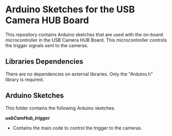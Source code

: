 # Arduino Sketches for the USB Camera HUB Board #

This repository contains Arduino sketches that are used with the on-board microcontroller in the USB Camera HUB Board. This microcontroller controls the trigger signals sent to the cameras.

## Libraries Dependencies ##

There are no dependencies on external libraries. Only the "Arduino.h" library is required.

## Arduino Sketches ##
This folder contains the following Arduino sketches.

***usbCamHub_trigger***

* Contains the main code to control the trigger to the cameras.
